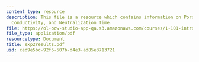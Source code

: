 ```yaml
---
content_type: resource
description: This file is a resource which contains information on Porosity, Hydraulic
  Conductivity, and Neutralization Time.
file: https://ol-ocw-studio-app-qa.s3.amazonaws.com/courses/1-101-introduction-to-civil-and-environmental-engineering-design-i-fall-2006/ced9e5bc92f5507bd4e3ad85e3713721_exp2results.pdf
file_type: application/pdf
resourcetype: Document
title: exp2results.pdf
uid: ced9e5bc-92f5-507b-d4e3-ad85e3713721
---
```

